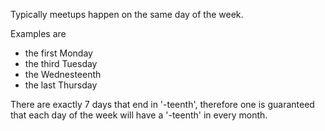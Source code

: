 Typically meetups happen on the same day of the week.

Examples are

* the first Monday
* the third Tuesday
* the Wednesteenth
* the last Thursday

There are exactly 7 days that end in '-teenth', therefore one is guaranteed that each day of the week will have a '-teenth' in every month.
